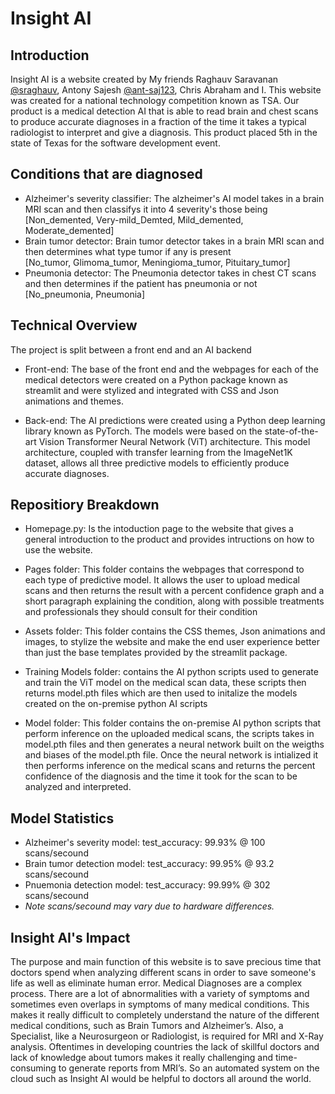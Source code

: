 # Insight AI

Introduction 
------------
Insight AI is a website created by My friends Raghauv Saravanan [@sraghauv](https://www.github.com/sraghauv), Antony Sajesh [@ant-saj123](https://www.github.com/ant-saj123), Chris Abraham and I. This website was created for a national technology competition known as TSA. Our product is a medical detection AI that is able to read brain and chest scans to produce accurate diagnoses in a fraction of the time it takes a typical radiologist to interpret and give a diagnosis. This product placed 5th in the state of Texas for the software development event.

Conditions that are diagnosed
----------------------------
 - Alzheimer's severity classifier: The alzheimer's AI model takes in a brain MRI scan and then classifys it into 4 severity's those being <br /> [Non_demented, Very-mild_Demted, Mild_demented, Moderate_demented] 
 - Brain tumor detector: Brain tumor detector takes in a brain MRI scan and then determines what type tumor if any is present <br /> [No_tumor, Glimoma_tumor, Meningioma_tumor, Pituitary_tumor]
 - Pneumonia detector: The Pneumonia detector takes in chest CT scans and then determines if the patient has pneumonia or not <br /> [No_pneumonia, Pneumonia]

Technical Overview
------------------
The project is split between a front end and an AI backend

  - Front-end: The base of the front end and the webpages for each of the medical detectors were created on a Python package known as streamlit and were stylized and integrated with CSS and Json animations and themes. 
  
  - Back-end: The AI predictions were created using a Python deep learning library known as PyTorch. The models were based on the state-of-the-art Vision Transformer Neural Network (ViT) architecture. This model architecture, coupled with transfer learning from the ImageNet1K dataset, allows all three predictive models to efficiently produce accurate diagnoses. 


Repositiory Breakdown
---------------------
- Homepage.py: Is the intoduction page to the website that gives a general introduction to the product and provides intructions on how to use the website.
- Pages folder: This folder contains the webpages that correspond to each type of predictive model. It allows the user to upload medical scans and then returns the result with a percent confidence graph and a short paragraph explaining the condition, along with possible treatments and professionals they should consult for their condition
- Assets folder: This folder contains the CSS themes, Json animations and images, to stylize the website and make the end user experience better than just the base templates provided by the streamlit package. 

- Training Models folder: contains the AI python scripts used to generate and train the ViT model on the medical scan data, these scripts then returns model.pth files which are then used to initalize the models created on the on-premise python AI scripts   
- Model folder: This folder contains the on-premise AI python scripts that perform inference on the uploaded medical scans, the scripts takes in model.pth files and then generates a neural network built on the weigths and biases of the model.pth file. Once the neural network is intialized it then performs inference on the medical scans and returns the percent confidence of the diagnosis and the time it took for the scan to be analyzed and interpreted. 

Model Statistics
----------------
 - Alzheimer's severity model: test_accuracy: 99.93% @ 100 scans/secound
 - Brain tumor detection model: test_accuracy: 99.95% @ 93.2 scans/secound
 - Pnuemonia detection model: test_accuracy: 99.99% @ 302 scans/secound <br />
 - *Note scans/secound may vary due to hardware differences.* 

Insight AI's Impact
------------------
The purpose and main function of this website is to save precious time that doctors spend when analyzing different scans in order to save someone's life as well as eliminate human error. Medical Diagnoses are a complex process. There are a lot of abnormalities with a variety of symptoms and sometimes even overlaps in symptoms of many medical conditions. This makes it really difficult to completely understand the nature of the different medical conditions, such as Brain Tumors and Alzheimer’s. Also, a Specialist, like a Neurosurgeon or Radiologist, is required for MRI and X-Ray analysis. Oftentimes in developing countries the lack of skillful doctors and lack of knowledge about tumors makes it really challenging and time-consuming to generate reports from MRI’s. So an automated system on the cloud such as Insight AI would be helpful to doctors all around the world.
 







